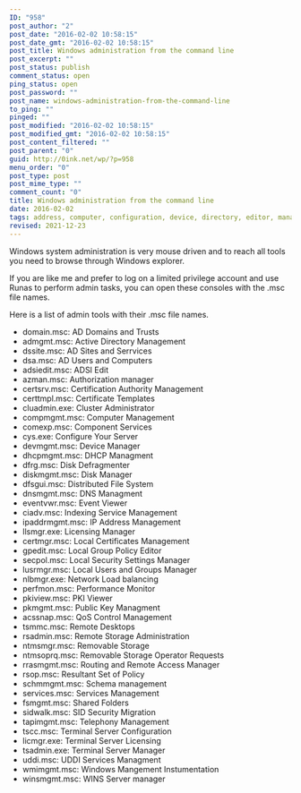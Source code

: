 ```yaml
---
ID: "958"
post_author: "2"
post_date: "2016-02-02 10:58:15"
post_date_gmt: "2016-02-02 10:58:15"
post_title: Windows administration from the command line
post_excerpt: ""
post_status: publish
comment_status: open
ping_status: open
post_password: ""
post_name: windows-administration-from-the-command-line
to_ping: ""
pinged: ""
post_modified: "2016-02-02 10:58:15"
post_modified_gmt: "2016-02-02 10:58:15"
post_content_filtered: ""
post_parent: "0"
guid: http://0ink.net/wp/?p=958
menu_order: "0"
post_type: post
post_mime_type: ""
comment_count: "0"
title: Windows administration from the command line
date: 2016-02-02
tags: address, computer, configuration, device, directory, editor, management, manager, network, remote, security, service, settings, storage, terminal, tools, windows
revised: 2021-12-23
---
```


Windows system administration is very mouse driven and to reach
all tools you need to browse through Windows explorer.

If you are like me and prefer to log on a limited privilege account and use Runas to perform admin tasks, you can open these consoles with the .msc file names.

Here is a list of admin tools with their .msc file names.

*   domain.msc: AD Domains and Trusts
*   admgmt.msc: Active Directory Management
*   dssite.msc: AD Sites and Serrvices
*   dsa.msc: AD Users and Computers
*   adsiedit.msc: ADSI Edit
*   azman.msc: Authorization manager
*   certsrv.msc: Certification Authority Management
*   certtmpl.msc: Certificate Templates
*   cluadmin.exe: Cluster Administrator
*   compmgmt.msc: Computer Management
*   comexp.msc: Component Services
*   cys.exe: Configure Your Server
*   devmgmt.msc: Device Manager
*   dhcpmgmt.msc: DHCP Managment
*   dfrg.msc: Disk Defragmenter
*   diskmgmt.msc: Disk Manager
*   dfsgui.msc: Distributed File System
*   dnsmgmt.msc: DNS Managment
*   eventvwr.msc: Event Viewer
*   ciadv.msc: Indexing Service Management
*   ipaddrmgmt.msc: IP Address Management
*   llsmgr.exe: Licensing Manager
*   certmgr.msc: Local Certificates Management
*   gpedit.msc: Local Group Policy Editor
*   secpol.msc: Local Security Settings Manager
*   lusrmgr.msc: Local Users and Groups Manager
*   nlbmgr.exe: Network Load balancing
*   perfmon.msc: Performance Monitor
*   pkiview.msc: PKI Viewer
*   pkmgmt.msc: Public Key Managment
*   acssnap.msc: QoS Control Management
*   tsmmc.msc: Remote Desktops
*   rsadmin.msc: Remote Storage Administration
*   ntmsmgr.msc: Removable Storage
*   ntmsoprq.msc: Removable Storage Operator Requests
*   rrasmgmt.msc: Routing and Remote Access Manager
*   rsop.msc: Resultant Set of Policy
*   schmmgmt.msc: Schema management
*   services.msc: Services Management
*   fsmgmt.msc: Shared Folders
*   sidwalk.msc: SID Security Migration
*   tapimgmt.msc: Telephony Management
*   tscc.msc: Terminal Server Configuration
*   licmgr.exe: Terminal Server Licensing
*   tsadmin.exe: Terminal Server Manager
*   uddi.msc: UDDI Services Managment
*   wmimgmt.msc: Windows Mangement Instumentation
*   winsmgmt.msc: WINS Server manager

